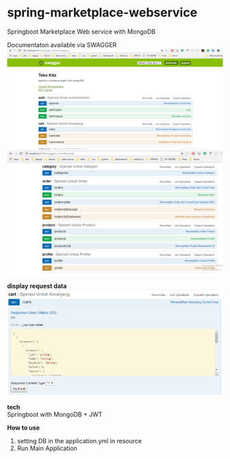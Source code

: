 # spring-marketplace-webservice
Springboot Marketplace Web service with MongoDB

Documentaton available via SWAGGER
![Alt Text](ss1.PNG)
![Alt Text](ss2.PNG)

**display request data** <br>
![Alt Text](ss3.PNG)

**tech** <br>
Springboot with MongoDB + JWT

**How to use** <br>
1. setting DB in the application.yml in resource
2. Run Main Application
